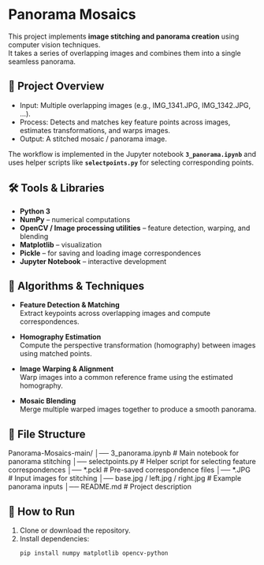 # Panorama Mosaics

This project implements **image stitching and panorama creation** using computer vision techniques.  
It takes a series of overlapping images and combines them into a single seamless panorama.

## 📸 Project Overview
- Input: Multiple overlapping images (e.g., IMG_1341.JPG, IMG_1342.JPG, …).
- Process: Detects and matches key feature points across images, estimates transformations, and warps images.
- Output: A stitched mosaic / panorama image.

The workflow is implemented in the Jupyter notebook **`3_panorama.ipynb`** and uses helper scripts like **`selectpoints.py`** for selecting corresponding points.

## 🛠️ Tools & Libraries
- **Python 3**
- **NumPy** – numerical computations
- **OpenCV / Image processing utilities** – feature detection, warping, and blending
- **Matplotlib** – visualization
- **Pickle** – for saving and loading image correspondences
- **Jupyter Notebook** – interactive development

## 🧩 Algorithms & Techniques
- **Feature Detection & Matching**  
  Extract keypoints across overlapping images and compute correspondences.
  
- **Homography Estimation**  
  Compute the perspective transformation (homography) between images using matched points.
  
- **Image Warping & Alignment**  
  Warp images into a common reference frame using the estimated homography.
  
- **Mosaic Blending**  
  Merge multiple warped images together to produce a smooth panorama.

## 📂 File Structure

Panorama-Mosaics-main/
│── 3_panorama.ipynb # Main notebook for panorama stitching
│── selectpoints.py # Helper script for selecting feature correspondences
│── *.pckl # Pre-saved correspondence files
│── *.JPG # Input images for stitching
│── base.jpg / left.jpg / right.jpg # Example panorama inputs
│── README.md # Project description



## 🚀 How to Run
1. Clone or download the repository.  
2. Install dependencies:
   ```bash
   pip install numpy matplotlib opencv-python


